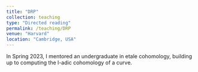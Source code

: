 ```yaml
---
title: "DRP"
collection: teaching
type: "Directed reading"
permalink: /teaching/DRP
venue: "Harvard"
location: "Cambridge, USA"
---
```


In Spring 2023, I mentored an undergraduate in etale cohomology, building up to computing the l-adic cohomology of a curve.